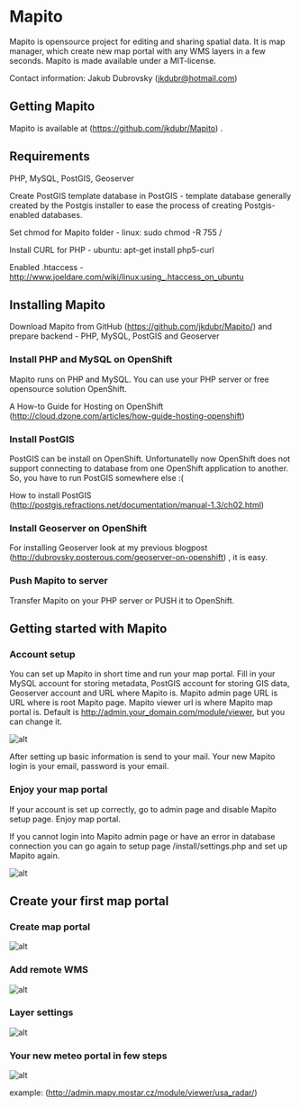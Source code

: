 # Mapito

Mapito is opensource project for editing and sharing spatial data. It is map manager, which create new map portal with any WMS layers in a few seconds.
Mapito is made available under a MIT-license.

Contact information: Jakub Dubrovsky (jkdubr@hotmail.com)


## Getting Mapito

Mapito is available at (https://github.com/jkdubr/Mapito) .

## Requirements

PHP, MySQL, PostGIS, Geoserver


Create PostGIS template database in PostGIS - template database generally created by the Postgis installer to ease the process of  creating Postgis-enabled databases.

Set chmod for Mapito folder - linux: sudo chmod -R 755 /

Install CURL for PHP - ubuntu: apt-get install php5-curl

Enabled .htaccess - http://www.joeldare.com/wiki/linux:using_.htaccess_on_ubuntu



## Installing Mapito

Download Mapito from GitHub (https://github.com/jkdubr/Mapito/) and prepare backend - PHP, MySQL, PostGIS and Geoserver

### Install PHP and MySQL on OpenShift
Mapito runs on PHP and MySQL. You can use your PHP server or free opensource solution OpenShift.

A How-to Guide for Hosting on OpenShift (http://cloud.dzone.com/articles/how-guide-hosting-openshift)

### Install PostGIS
PostGIS can be install on OpenShift. Unfortunatelly now OpenShift does not support connecting to database from one OpenShift application to another. So, you have to run PostGIS somewhere else :(

How to install PostGIS (http://postgis.refractions.net/documentation/manual-1.3/ch02.html)

### Install Geoserver on OpenShift
For installing Geoserver look at my previous blogpost (http://dubrovsky.posterous.com/geoserver-on-openshift) , it is easy.

### Push Mapito to server

Transfer Mapito on your PHP server or PUSH it to OpenShift.

## Getting started with Mapito

### Account setup

You can set up Mapito in short time and run your map portal. Fill in your MySQL account for storing metadata, PostGIS account for storing GIS data, Geoserver account and URL where Mapito is. Mapito admin page URL is URL where is root Mapito page. Mapito viewer url is where Mapito map portal is. Default is http://admin.your_domain.com/module/viewer, but you can change it.

![alt](https://public.sn2.livefilestore.com/y1p-AgzKs3qub4iWtxRbfVptGHu5coVxRYaGyFNgNPtcKq8DLTkZPDCLyVFVL84L4eVL6CdmbQGCjcRV8RG7ZuW1w/settings.png?psid=1)

After setting up basic information is send to your mail. Your new Mapito login is your email, password is your email. 

### Enjoy your map portal
If your account is set up correctly, go to admin page and disable Mapito setup page. Enjoy map portal.  

If you cannot login into Mapito admin page or have an error in database connection you can go again to setup page /install/settings.php and set up Mapito again.  

![alt](https://public.sn2.livefilestore.com/y1pX5_CiWXrj_9hOT7IYo9ZNhSufRCTgJkP1QBorRnaJnoyKfodJs2EbciMCV8BVlItHGbOZx25CCsbDFQQaik8jw/map.png?psid=1)


## Create your first map portal

### Create map portal

![alt](https://public.sn2.livefilestore.com/y1prtplwo0v1Xkzl7dTln8YLfsahEFpts55nMKQBuzuDS-XilyZLSNkR-v5WSA1wsGw3HXyQR4Nshkx3d_XwybO9w/3_planSetting.PNG?psid=1)

### Add remote WMS

![alt](https://public.sn2.livefilestore.com/y1pHvpPZuJNxKmrS3PG3DoipYs2hKDi2lCkaNLvuW8-3BtDhlGLnEiiDenQfE63rw8Z7zx-QyE8MOM7d-rIogBf4w/remote%20WMS.png?psid=1)

### Layer settings

![alt](https://public.sn2.livefilestore.com/y1p-C7oq3YQ3TJIOxWrX4mqkX9eWih2hFSyvbdjVh6y_aPd0sBM3vVuru61WJvKr8Qo4EpQvqnQuiQpClQ4_cCEfA/6_WMS_layerSetting.png?psid=1)

### Your new meteo portal in few steps

![alt](https://public.sn2.livefilestore.com/y1pEmU2TOtR3PorW7_FJnADevcl1t-ZX3kS0ofvnWC-8-duTup-r318P9nzwXNyTsAvW7VECH0GjPTOaLgd8t6XsA/7_metheoMap.PNG?psid=1)

example: (http://admin.mapy.mostar.cz/module/viewer/usa_radar/)

